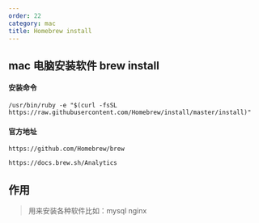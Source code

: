 ```yaml
---
order: 22
category: mac
title: Homebrew install
---
```


## mac 电脑安装软件  brew install

#### 安装命令
```
/usr/bin/ruby -e "$(curl -fsSL https://raw.githubusercontent.com/Homebrew/install/master/install)"
```
#### 官方地址
```
https://github.com/Homebrew/brew

https://docs.brew.sh/Analytics
```

## 作用
> 用来安装各种软件比如：mysql  nginx
